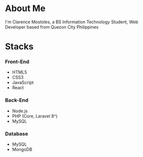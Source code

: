 # About Me
I'm Clarence Mostoles, a BS Information Technology Student, Web Developer based from Quezon City Philippines

# Stacks
### Front-End
* HTML5
* CSS3
* JavaScript
* React

### Back-End
* Node.js
* PHP (Core, Laravel 8^)
* MySQL

### Database
* MySQL
* MongoDB
